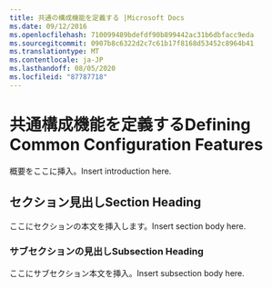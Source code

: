 ```yaml
---
title: 共通の構成機能を定義する |Microsoft Docs
ms.date: 09/12/2016
ms.openlocfilehash: 710099489bdefdf90b899442ac31b6dbfacc9eda
ms.sourcegitcommit: 0907b8c6322d2c7c61b17f8168d53452c8964b41
ms.translationtype: MT
ms.contentlocale: ja-JP
ms.lasthandoff: 08/05/2020
ms.locfileid: "87787718"
---
```

# <a name="defining-common-configuration-features"></a><span data-ttu-id="0f17e-102">共通構成機能を定義する</span><span class="sxs-lookup"><span data-stu-id="0f17e-102">Defining Common Configuration Features</span></span>

<span data-ttu-id="0f17e-103">概要をここに挿入。</span><span class="sxs-lookup"><span data-stu-id="0f17e-103">Insert introduction here.</span></span>

## <a name="section-heading"></a><span data-ttu-id="0f17e-104">セクション見出し</span><span class="sxs-lookup"><span data-stu-id="0f17e-104">Section Heading</span></span>

<span data-ttu-id="0f17e-105">ここにセクションの本文を挿入します。</span><span class="sxs-lookup"><span data-stu-id="0f17e-105">Insert section body here.</span></span>

### <a name="subsection-heading"></a><span data-ttu-id="0f17e-106">サブセクションの見出し</span><span class="sxs-lookup"><span data-stu-id="0f17e-106">Subsection Heading</span></span>

<span data-ttu-id="0f17e-107">ここにサブセクション本文を挿入。</span><span class="sxs-lookup"><span data-stu-id="0f17e-107">Insert subsection body here.</span></span>
